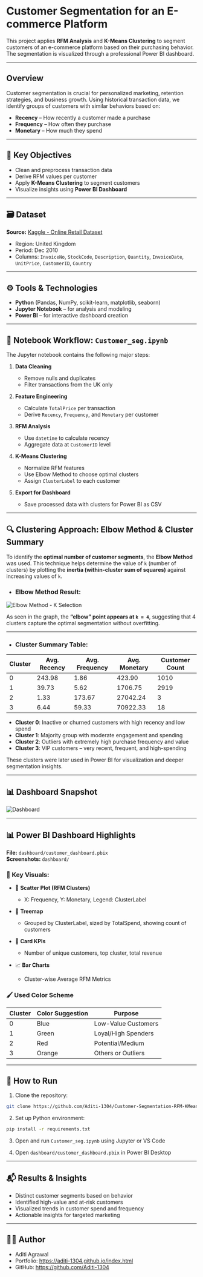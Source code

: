 # Customer Segmentation for an E-commerce Platform

This project applies **RFM Analysis** and **K-Means Clustering** to segment customers of an e-commerce platform based on their purchasing behavior. The segmentation is visualized through a professional Power BI dashboard.

---

## Overview

Customer segmentation is crucial for personalized marketing, retention strategies, and business growth. Using historical transaction data, we identify groups of customers with similar behaviors based on:

- **Recency** – How recently a customer made a purchase
- **Frequency** – How often they purchase
- **Monetary** – How much they spend

---

## 🧠 Key Objectives

- Clean and preprocess transaction data
- Derive RFM values per customer
- Apply **K-Means Clustering** to segment customers
- Visualize insights using **Power BI Dashboard**

---

## 🗃️ Dataset

**Source:** [Kaggle - Online Retail Dataset](https://www.kaggle.com/datasets/hellbuoy/online-retail-customer-clustering)

- Region: United Kingdom
- Period: Dec 2010
- Columns: `InvoiceNo`, `StockCode`, `Description`, `Quantity`, `InvoiceDate`, `UnitPrice`, `CustomerID`, `Country`

---

## ⚙️ Tools & Technologies

- **Python** (Pandas, NumPy, scikit-learn, matplotlib, seaborn)
- **Jupyter Notebook** – for analysis and modeling
- **Power BI** – for interactive dashboard creation

---

## 📘 Notebook Workflow: `Customer_seg.ipynb`

The Jupyter notebook contains the following major steps:

1. **Data Cleaning**

   - Remove nulls and duplicates
   - Filter transactions from the UK only

2. **Feature Engineering**

   - Calculate `TotalPrice` per transaction
   - Derive `Recency`, `Frequency`, and `Monetary` per customer

3. **RFM Analysis**

   - Use `datetime` to calculate recency
   - Aggregate data at `CustomerID` level

4. **K-Means Clustering**

   - Normalize RFM features
   - Use Elbow Method to choose optimal clusters
   - Assign `ClusterLabel` to each customer

5. **Export for Dashboard**
   - Save processed data with clusters for Power BI as CSV

---

## 🔍 Clustering Approach: Elbow Method & Cluster Summary

To identify the **optimal number of customer segments**, the **Elbow Method** was used. This technique helps determine the value of `k` (number of clusters) by plotting the **inertia (within-cluster sum of squares)** against increasing values of `k`.

- ### Elbow Method Result:

![Elbow Method - K Selection](images/analysis.png)

As seen in the graph, the **“elbow” point appears at `k = 4`**, suggesting that 4 clusters capture the optimal segmentation without overfitting.

---

- ### Cluster Summary Table:

| Cluster | Avg. Recency | Avg. Frequency | Avg. Monetary | Customer Count |
| ------- | ------------ | -------------- | ------------- | -------------- |
| 0       | 243.98       | 1.86           | 423.90        | 1010           |
| 1       | 39.73        | 5.62           | 1706.75       | 2919           |
| 2       | 1.33         | 173.67         | 27042.24      | 3              |
| 3       | 6.44         | 59.33          | 70922.33      | 18             |

- **Cluster 0**: Inactive or churned customers with high recency and low spend
- **Cluster 1**: Majority group with moderate engagement and spending
- **Cluster 2**: Outliers with extremely high purchase frequency and value
- **Cluster 3**: VIP customers – very recent, frequent, and high-spending

These clusters were later used in Power BI for visualization and deeper segmentation insights.

---

## 📊 Dashboard Snapshot

![Dashboard](images/dashboard.png)

---

## 📊 Power BI Dashboard Highlights

**File:** `dashboard/customer_dashboard.pbix`  
**Screenshots:** `dashboard/`

### 🔹 Key Visuals:

- 📍 **Scatter Plot (RFM Clusters)**

  - X: Frequency, Y: Monetary, Legend: ClusterLabel

- 🧱 **Treemap**

  - Grouped by ClusterLabel, sized by TotalSpend, showing count of customers

- 📅 **Card KPIs**

  - Number of unique customers, top cluster, total revenue

- 📈 **Bar Charts**
  - Cluster-wise Average RFM Metrics

### 🖌️ Used Color Scheme

| Cluster | Color Suggestion | Purpose             |
| ------- | ---------------- | ------------------- |
| 0       | Blue             | Low-Value Customers |
| 1       | Green            | Loyal/High Spenders |
| 2       | Red              | Potential/Medium    |
| 3       | Orange           | Others or Outliers  |

---

## 🚀 How to Run

1. Clone the repository:

```bash
git clone https://github.com/Aditi-1304/Customer-Segmentation-RFM-KMeans.git
```

2. Set up Python environment:

```bash
pip install -r requirements.txt
```

3. Open and run `Customer_seg.ipynb` using Jupyter or VS Code

4. Open `dashboard/customer_dashboard.pbix` in Power BI Desktop

---

## 📬 Results & Insights

- Distinct customer segments based on behavior
- Identified high-value and at-risk customers
- Visualized trends in customer spend and frequency
- Actionable insights for targeted marketing

---

## 🙋‍♀️ Author

- Aditi Agrawal
- Portfolio: https://aditi-1304.github.io/index.html
- GitHub: https://github.com/Aditi-1304
